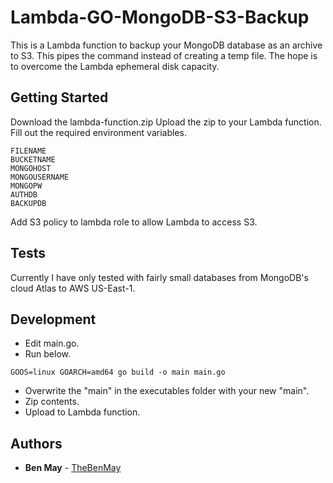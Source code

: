 # Lambda-GO-MongoDB-S3-Backup

This is a Lambda function to backup your MongoDB database as an archive to S3. This pipes the command instead of creating a temp file. The hope is to overcome the Lambda ephemeral disk capacity.

## Getting Started

Download the lambda-function.zip
Upload the zip to your Lambda function.
Fill out the required environment variables.

```
FILENAME
BUCKETNAME
MONGOHOST
MONGOUSERNAME
MONGOPW
AUTHDB
BACKUPDB
```

Add S3 policy to lambda role to allow Lambda to access S3.

## Tests

Currently I have only tested with fairly small databases from MongoDB's cloud Atlas to AWS US-East-1.

## Development

- Edit main.go.
- Run below.
```
GOOS=linux GOARCH=amd64 go build -o main main.go
```
- Overwrite the "main" in the executables folder with your new "main".
- Zip contents.
- Upload to Lambda function.

## Authors

* **Ben May** - [TheBenMay](https://github.com/TheBenMay)

